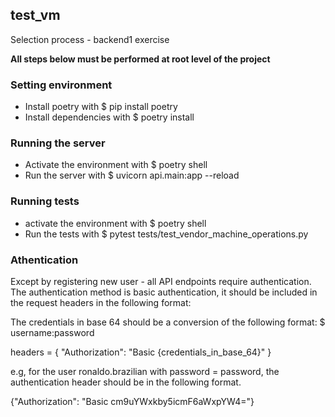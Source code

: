 ## test_vm
Selection process - backend1 exercise

**All steps below must be performed at root level of the project**

### Setting environment
- Install poetry with $ pip install poetry
- Install dependencies with $ poetry install

### Running the server
- Activate the environment with $ poetry shell
- Run the server with $ uvicorn api.main:app --reload

### Running tests
- activate the environment with $ poetry shell
- Run the tests with $ pytest tests/test_vendor_machine_operations.py

### Athentication
Except by registering new user - all API endpoints require authentication.
The authentication method is basic authentication, it should be included in the request headers in the following format: 

The credentials in base 64 should be a conversion of the following format: $ username:password

headers = { "Authorization": "Basic {credentials_in_base_64}" }

e.g, for the user ronaldo.brazilian with password = password, the authentication header should be in the following format.

{"Authorization": "Basic cm9uYWxkby5icmF6aWxpYW4="}
